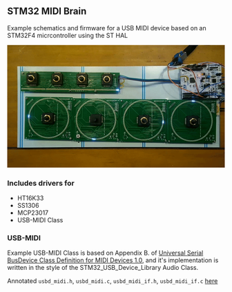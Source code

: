 ## STM32 MIDI Brain

Example schematics and firmware for a USB MIDI device based on an STM32F4 micrcontroller using the ST HAL

![Example Application](https://raw.githubusercontent.com/samjkent/stm32f4-midi-brain/master/demo.gif)

### Includes drivers for

- HT16K33
- SS1306
- MCP23017
- USB-MIDI Class

### USB-MIDI

Example USB-MIDI Class is based on Appendix B. of [Universal Serial BusDevice Class Definition for MIDI Devices 1.0](https://www.usb.org/sites/default/files/midi10.pdf), and it's implementation is written in the style of the STM32_USB_Device_Library Audio Class.

Annotated `usbd_midi.h`, `usbd_midi.c`, `usbd_midi_if.h`, `usbd_midi_if.c` [here](/stm32f4-midi-brain/usbd_midi)
